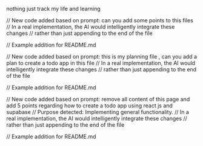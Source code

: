nothing just track my life and learning

// New code added based on prompt: can you add some points to this files 
// In a real implementation, the AI would intelligently integrate these changes
// rather than just appending to the end of the file

// Example addition for README.md

// New code added based on prompt: this is my planning file , can you add a plan to create a todo app in this file
// In a real implementation, the AI would intelligently integrate these changes
// rather than just appending to the end of the file

// Example addition for README.md

// New code added based on prompt: remove all content of this page and add 5 points regarding how to create a todo app using react js and supabase
// Purpose detected: Implementing general functionality. 
// In a real implementation, the AI would intelligently integrate these changes
// rather than just appending to the end of the file

// Example addition for README.md